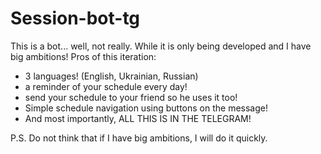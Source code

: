 # Session-bot-tg
This is a bot... well, not really. While it is only being developed and I have big ambitions!
Pros of this iteration:
   - 3 languages! (English, Ukrainian, Russian)
   - a reminder of your schedule every day!
   - send your schedule to your friend so he uses it too!
   - Simple schedule navigation using buttons on the message!
   - And most importantly, ALL THIS IS IN THE TELEGRAM!
   
P.S. Do not think that if I have big ambitions, I will do it quickly.
